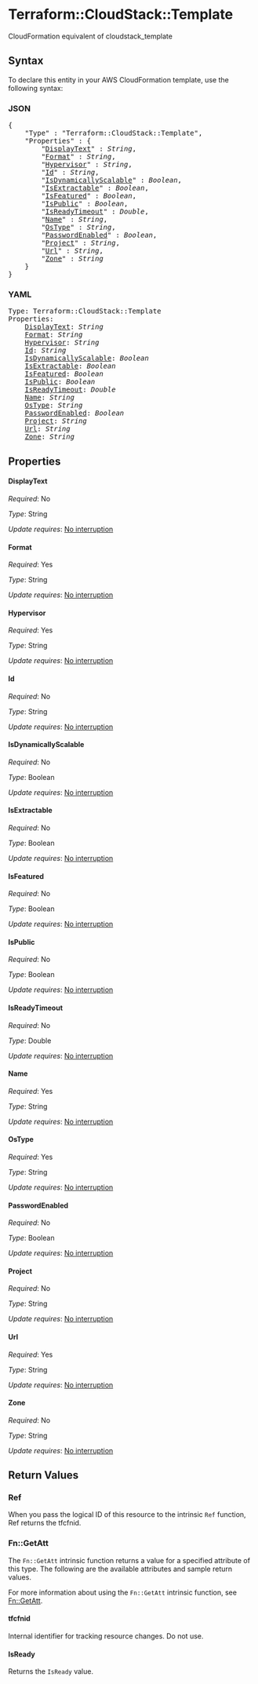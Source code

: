 # Terraform::CloudStack::Template

CloudFormation equivalent of cloudstack_template

## Syntax

To declare this entity in your AWS CloudFormation template, use the following syntax:

### JSON

<pre>
{
    "Type" : "Terraform::CloudStack::Template",
    "Properties" : {
        "<a href="#displaytext" title="DisplayText">DisplayText</a>" : <i>String</i>,
        "<a href="#format" title="Format">Format</a>" : <i>String</i>,
        "<a href="#hypervisor" title="Hypervisor">Hypervisor</a>" : <i>String</i>,
        "<a href="#id" title="Id">Id</a>" : <i>String</i>,
        "<a href="#isdynamicallyscalable" title="IsDynamicallyScalable">IsDynamicallyScalable</a>" : <i>Boolean</i>,
        "<a href="#isextractable" title="IsExtractable">IsExtractable</a>" : <i>Boolean</i>,
        "<a href="#isfeatured" title="IsFeatured">IsFeatured</a>" : <i>Boolean</i>,
        "<a href="#ispublic" title="IsPublic">IsPublic</a>" : <i>Boolean</i>,
        "<a href="#isreadytimeout" title="IsReadyTimeout">IsReadyTimeout</a>" : <i>Double</i>,
        "<a href="#name" title="Name">Name</a>" : <i>String</i>,
        "<a href="#ostype" title="OsType">OsType</a>" : <i>String</i>,
        "<a href="#passwordenabled" title="PasswordEnabled">PasswordEnabled</a>" : <i>Boolean</i>,
        "<a href="#project" title="Project">Project</a>" : <i>String</i>,
        "<a href="#url" title="Url">Url</a>" : <i>String</i>,
        "<a href="#zone" title="Zone">Zone</a>" : <i>String</i>
    }
}
</pre>

### YAML

<pre>
Type: Terraform::CloudStack::Template
Properties:
    <a href="#displaytext" title="DisplayText">DisplayText</a>: <i>String</i>
    <a href="#format" title="Format">Format</a>: <i>String</i>
    <a href="#hypervisor" title="Hypervisor">Hypervisor</a>: <i>String</i>
    <a href="#id" title="Id">Id</a>: <i>String</i>
    <a href="#isdynamicallyscalable" title="IsDynamicallyScalable">IsDynamicallyScalable</a>: <i>Boolean</i>
    <a href="#isextractable" title="IsExtractable">IsExtractable</a>: <i>Boolean</i>
    <a href="#isfeatured" title="IsFeatured">IsFeatured</a>: <i>Boolean</i>
    <a href="#ispublic" title="IsPublic">IsPublic</a>: <i>Boolean</i>
    <a href="#isreadytimeout" title="IsReadyTimeout">IsReadyTimeout</a>: <i>Double</i>
    <a href="#name" title="Name">Name</a>: <i>String</i>
    <a href="#ostype" title="OsType">OsType</a>: <i>String</i>
    <a href="#passwordenabled" title="PasswordEnabled">PasswordEnabled</a>: <i>Boolean</i>
    <a href="#project" title="Project">Project</a>: <i>String</i>
    <a href="#url" title="Url">Url</a>: <i>String</i>
    <a href="#zone" title="Zone">Zone</a>: <i>String</i>
</pre>

## Properties

#### DisplayText

_Required_: No

_Type_: String

_Update requires_: [No interruption](https://docs.aws.amazon.com/AWSCloudFormation/latest/UserGuide/using-cfn-updating-stacks-update-behaviors.html#update-no-interrupt)

#### Format

_Required_: Yes

_Type_: String

_Update requires_: [No interruption](https://docs.aws.amazon.com/AWSCloudFormation/latest/UserGuide/using-cfn-updating-stacks-update-behaviors.html#update-no-interrupt)

#### Hypervisor

_Required_: Yes

_Type_: String

_Update requires_: [No interruption](https://docs.aws.amazon.com/AWSCloudFormation/latest/UserGuide/using-cfn-updating-stacks-update-behaviors.html#update-no-interrupt)

#### Id

_Required_: No

_Type_: String

_Update requires_: [No interruption](https://docs.aws.amazon.com/AWSCloudFormation/latest/UserGuide/using-cfn-updating-stacks-update-behaviors.html#update-no-interrupt)

#### IsDynamicallyScalable

_Required_: No

_Type_: Boolean

_Update requires_: [No interruption](https://docs.aws.amazon.com/AWSCloudFormation/latest/UserGuide/using-cfn-updating-stacks-update-behaviors.html#update-no-interrupt)

#### IsExtractable

_Required_: No

_Type_: Boolean

_Update requires_: [No interruption](https://docs.aws.amazon.com/AWSCloudFormation/latest/UserGuide/using-cfn-updating-stacks-update-behaviors.html#update-no-interrupt)

#### IsFeatured

_Required_: No

_Type_: Boolean

_Update requires_: [No interruption](https://docs.aws.amazon.com/AWSCloudFormation/latest/UserGuide/using-cfn-updating-stacks-update-behaviors.html#update-no-interrupt)

#### IsPublic

_Required_: No

_Type_: Boolean

_Update requires_: [No interruption](https://docs.aws.amazon.com/AWSCloudFormation/latest/UserGuide/using-cfn-updating-stacks-update-behaviors.html#update-no-interrupt)

#### IsReadyTimeout

_Required_: No

_Type_: Double

_Update requires_: [No interruption](https://docs.aws.amazon.com/AWSCloudFormation/latest/UserGuide/using-cfn-updating-stacks-update-behaviors.html#update-no-interrupt)

#### Name

_Required_: Yes

_Type_: String

_Update requires_: [No interruption](https://docs.aws.amazon.com/AWSCloudFormation/latest/UserGuide/using-cfn-updating-stacks-update-behaviors.html#update-no-interrupt)

#### OsType

_Required_: Yes

_Type_: String

_Update requires_: [No interruption](https://docs.aws.amazon.com/AWSCloudFormation/latest/UserGuide/using-cfn-updating-stacks-update-behaviors.html#update-no-interrupt)

#### PasswordEnabled

_Required_: No

_Type_: Boolean

_Update requires_: [No interruption](https://docs.aws.amazon.com/AWSCloudFormation/latest/UserGuide/using-cfn-updating-stacks-update-behaviors.html#update-no-interrupt)

#### Project

_Required_: No

_Type_: String

_Update requires_: [No interruption](https://docs.aws.amazon.com/AWSCloudFormation/latest/UserGuide/using-cfn-updating-stacks-update-behaviors.html#update-no-interrupt)

#### Url

_Required_: Yes

_Type_: String

_Update requires_: [No interruption](https://docs.aws.amazon.com/AWSCloudFormation/latest/UserGuide/using-cfn-updating-stacks-update-behaviors.html#update-no-interrupt)

#### Zone

_Required_: No

_Type_: String

_Update requires_: [No interruption](https://docs.aws.amazon.com/AWSCloudFormation/latest/UserGuide/using-cfn-updating-stacks-update-behaviors.html#update-no-interrupt)

## Return Values

### Ref

When you pass the logical ID of this resource to the intrinsic `Ref` function, Ref returns the tfcfnid.

### Fn::GetAtt

The `Fn::GetAtt` intrinsic function returns a value for a specified attribute of this type. The following are the available attributes and sample return values.

For more information about using the `Fn::GetAtt` intrinsic function, see [Fn::GetAtt](https://docs.aws.amazon.com/AWSCloudFormation/latest/UserGuide/intrinsic-function-reference-getatt.html).

#### tfcfnid

Internal identifier for tracking resource changes. Do not use.

#### IsReady

Returns the <code>IsReady</code> value.

